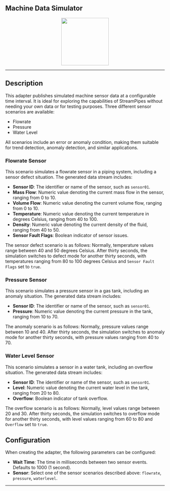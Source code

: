 <!--
  ~ Licensed to the Apache Software Foundation (ASF) under one or more
  ~ contributor license agreements.  See the NOTICE file distributed with
  ~ this work for additional information regarding copyright ownership.
  ~ The ASF licenses this file to You under the Apache License, Version 2.0
  ~ (the "License"); you may not use this file except in compliance with
  ~ the License.  You may obtain a copy of the License at
  ~
  ~    http://www.apache.org/licenses/LICENSE-2.0
  ~
  ~ Unless required by applicable law or agreed to in writing, software
  ~ distributed under the License is distributed on an "AS IS" BASIS,
  ~ WITHOUT WARRANTIES OR CONDITIONS OF ANY KIND, either express or implied.
  ~ See the License for the specific language governing permissions and
  ~ limitations under the License.
  ~
  -->

## Machine Data Simulator

<p align="center"> 
    <img src="icon.png" width="150px;" class="pe-image-documentation"/>
</p>

***

## Description

This adapter publishes simulated machine sensor data at a configurable time interval. It is ideal for exploring the
capabilities of StreamPipes without needing your own data or for testing purposes. Three different sensor scenarios are
available:

* Flowrate
* Pressure
* Water Level

All scenarios include an error or anomaly condition, making them suitable for trend detection, anomaly detection, and
similar applications.

### Flowrate Sensor

This scenario simulates a flowrate sensor in a piping system, including a sensor defect situation. The generated data
stream includes:

- **Sensor ID**: The identifier or name of the sensor, such as `sensor01`.
- **Mass Flow**: Numeric value denoting the current mass flow in the sensor, ranging from 0 to 10.
- **Volume Flow**: Numeric value denoting the current volume flow, ranging from 0 to 10.
- **Temperature**: Numeric value denoting the current temperature in degrees Celsius, ranging from 40 to 100.
- **Density**: Numeric value denoting the current density of the fluid, ranging from 40 to 50.
- **Sensor Fault Flags**: Boolean indicator of sensor issues.

The sensor defect scenario is as follows: Normally, temperature values range between 40 and 50 degrees Celsius. After
thirty seconds, the simulation switches to defect mode for another thirty seconds, with temperatures ranging from 80 to
100 degrees Celsius and `Sensor Fault Flags` set to `true`.

### Pressure Sensor

This scenario simulates a pressure sensor in a gas tank, including an anomaly situation. The generated data stream
includes:

- **Sensor ID**: The identifier or name of the sensor, such as `sensor01`.
- **Pressure**: Numeric value denoting the current pressure in the tank, ranging from 10 to 70.

The anomaly scenario is as follows: Normally, pressure values range between 10 and 40. After thirty seconds, the
simulation switches to anomaly mode for another thirty seconds, with pressure values ranging from 40 to 70.

### Water Level Sensor

This scenario simulates a sensor in a water tank, including an overflow situation. The generated data stream includes:

- **Sensor ID**: The identifier or name of the sensor, such as `sensor01`.
- **Level**: Numeric value denoting the current water level in the tank, ranging from 20 to 80.
- **Overflow**: Boolean indicator of tank overflow.

The overflow scenario is as follows: Normally, level values range between 20 and 30. After thirty seconds, the
simulation switches to overflow mode for another thirty seconds, with level values ranging from 60 to 80 and `Overflow`
set to `true`.

## Configuration

When creating the adapter, the following parameters can be configured:

- **Wait Time**: The time in milliseconds between two sensor events. Defaults to 1000 (1 second).
- **Sensor**: Select one of the sensor scenarios described above: `flowrate`, `pressure`, `waterlevel`.

***